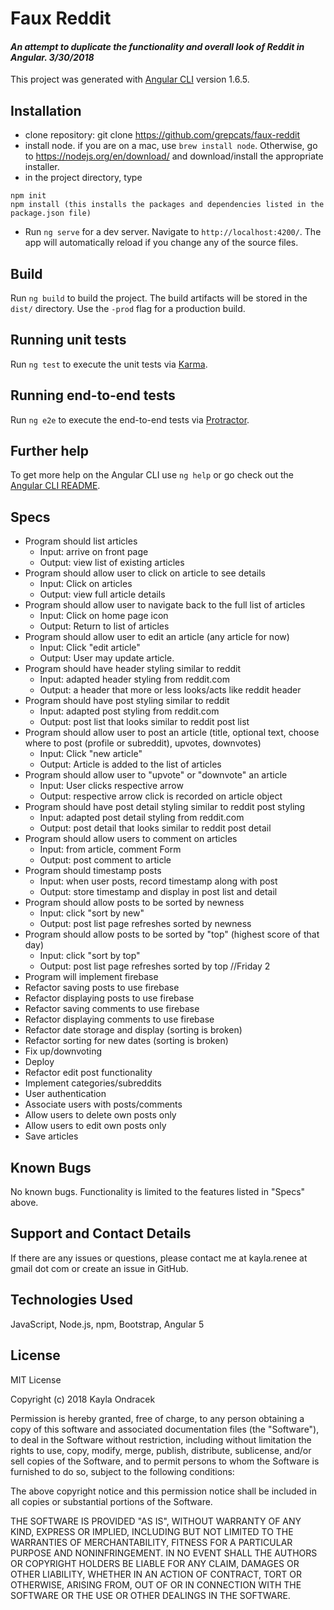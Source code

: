 # Faux Reddit

#### _An attempt to duplicate the functionality and overall look of Reddit in Angular. 3/30/2018_

This project was generated with [Angular CLI](https://github.com/angular/angular-cli) version 1.6.5.

## Installation
* clone repository: git clone https://github.com/grepcats/faux-reddit
* install node. if you are on a mac, use `brew install node`. Otherwise, go to https://nodejs.org/en/download/ and download/install the appropriate installer.
* in the project directory, type
```
npm init
npm install (this installs the packages and dependencies listed in the package.json file)

```
* Run `ng serve` for a dev server. Navigate to `http://localhost:4200/`. The app will automatically reload if you change any of the source files.

## Build

Run `ng build` to build the project. The build artifacts will be stored in the `dist/` directory. Use the `-prod` flag for a production build.

## Running unit tests

Run `ng test` to execute the unit tests via [Karma](https://karma-runner.github.io).

## Running end-to-end tests

Run `ng e2e` to execute the end-to-end tests via [Protractor](http://www.protractortest.org/).

## Further help

To get more help on the Angular CLI use `ng help` or go check out the [Angular CLI README](https://github.com/angular/angular-cli/blob/master/README.md).

## Specs
* Program should list articles
  * Input: arrive on front page
  * Output: view list of existing articles
* Program should allow user to click on article to see details
  * Input: Click on articles
  * Output: view full article details
* Program should allow user to navigate back to the full list of articles
  * Input: Click on home page icon
  * Output: Return to list of articles
* Program should allow user to edit an article (any article for now)
  * Input: Click "edit article"
  * Output: User may update article.
* Program should have header styling similar to reddit
  * Input: adapted header styling from reddit.com
  * Output: a header that more or less looks/acts like reddit header
* Program should have post styling similar to reddit
  * Input: adapted post styling from reddit.com
  * Output: post list that looks similar to reddit post list
* Program should allow user to post an article (title, optional text, choose where to post (profile or subreddit), upvotes, downvotes)
    * Input: Click "new article"
    * Output: Article is added to the list of articles
* Program should allow user to "upvote" or "downvote" an article
  * Input: User clicks respective arrow
  * Output: respective arrow click is recorded on article object
* Program should have post detail styling similar to reddit post styling
  * Input: adapted post detail styling from reddit.com
  * Output: post detail that looks similar to reddit post detail
* Program should allow users to comment on articles
  * Input: from article, comment Form
  * Output: post comment to article
* Program should timestamp posts
  * Input: when user posts, record timestamp along with post
  * Output: store timestamp and display in post list and detail
* Program should allow posts to be sorted by newness
  * Input: click "sort by new"
  * Output: post list page refreshes sorted by newness
* Program should allow posts to be sorted by "top" (highest score of that day)
  * Input: click "sort by top"
  * Output: post list page refreshes sorted by top
//Friday 2
* Program will implement firebase
* Refactor saving posts to use firebase
* Refactor displaying posts to use firebase
* Refactor saving comments to use firebase
* Refactor displaying comments to use firebase
* Refactor date storage and display (sorting is broken)
* Refactor sorting for new dates (sorting is broken)
* Fix up/downvoting
* Deploy
* Refactor edit post functionality
* Implement categories/subreddits
* User authentication
* Associate users with posts/comments
* Allow users to delete own posts only
* Allow users to edit own posts only
* Save articles


## Known Bugs
No known bugs. Functionality is limited to the features listed in "Specs" above.

## Support and Contact Details
If there are any issues or questions, please contact me at kayla.renee at gmail dot com or create an issue in GitHub.

## Technologies Used
JavaScript, Node.js, npm, Bootstrap, Angular 5

## License
MIT License

Copyright (c) 2018 Kayla Ondracek

Permission is hereby granted, free of charge, to any person obtaining a copy of this software and associated documentation files (the "Software"), to deal in the Software without restriction, including without limitation the rights to use, copy, modify, merge, publish, distribute, sublicense, and/or sell copies of the Software, and to permit persons to whom the Software is furnished to do so, subject to the following conditions:

The above copyright notice and this permission notice shall be included in all copies or substantial portions of the Software.

THE SOFTWARE IS PROVIDED "AS IS", WITHOUT WARRANTY OF ANY KIND, EXPRESS OR IMPLIED, INCLUDING BUT NOT LIMITED TO THE WARRANTIES OF MERCHANTABILITY, FITNESS FOR A PARTICULAR PURPOSE AND NONINFRINGEMENT. IN NO EVENT SHALL THE AUTHORS OR COPYRIGHT HOLDERS BE LIABLE FOR ANY CLAIM, DAMAGES OR OTHER LIABILITY, WHETHER IN AN ACTION OF CONTRACT, TORT OR OTHERWISE, ARISING FROM, OUT OF OR IN CONNECTION WITH THE SOFTWARE OR THE USE OR OTHER DEALINGS IN THE SOFTWARE.
